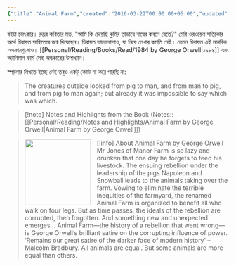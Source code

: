 ```yaml
---
{"title":"Animal Farm","created":"2016-03-22T00:00:00+06:00","updated":"2023-01-26T16:11:37+06:00","read_at":["2016-08-07T00:00:00+06:00"],"read_count":1,"authors":["George Orwell"],"isbn10":1443411078,"status":"Read","rating":5,"reviewed":true,"dg-publish":true,"cover":"https://images-na.ssl-images-amazon.com/images/S/compressed.photo.goodreads.com/books/1325861570i/170448.jpg","dg-metatags":{"og:image":"https://images-na.ssl-images-amazon.com/images/S/compressed.photo.goodreads.com/books/1325861570i/170448.jpg"},"permalink":"/personal/reading/books/read/animal-farm-by-george-orwell/","metatags":{"og:image":"https://images-na.ssl-images-amazon.com/images/S/compressed.photo.goodreads.com/books/1325861570i/170448.jpg"},"dgPassFrontmatter":true,"noteIcon":""}
---
```


বইটা চমৎকার। রুদ্রর কবিতার মত, "আমি কি চেয়েছি কুমির তাড়ায়ে বাঘের কবলে যেতে?" মেবি ওরওয়েল সত্যিকার অর্থে চিরায়ত সাহিত্যের জন্ম দিয়েছেন। চিরায়ত ভালোবাসাও, যা নিয়ে লেখার কমতি নেই। তেমন চিরায়ত এই মানবিক অন্ধকারগুলোও। [[Personal/Reading/Books/Read/1984 by George Orwell\|১৯৮৪]] এবং অ্যানিমাল ফার্ম সেই অন্ধকারের উপাখ্যান।  
  
স্পয়লার লিখতে ইচ্ছে নেই তবুও একটু ক্যোট না করে পারছি না:

> The creatures outside looked from pig to man, and from man to pig, and from pig to man again; but already it was impossible to say which was which.

> [!note] Notes and Highlights from the Book
> (Notes:: [[Personal/Reading/Notes and Highlights/Animal Farm by George Orwell\|Animal Farm by George Orwell]])

> [!info] About Animal Farm by George Orwell
><img src="https://books.google.com/books/content?id=t7mANAEACAAJ&printsec=frontcover&img=1&zoom=1&source=gbs_api" style="float: left; margin-right: 1em;width: 150px; height: auto;" /> Mr Jones of Manor Farm is so lazy and drunken that one day he forgets to feed his livestock. The ensuing rebellion under the leadership of the pigs Napoleon and Snowball leads to the animals taking over the farm. Vowing to eliminate the terrible inequities of the farmyard, the renamed Animal Farm is organized to benefit all who walk on four legs. But as time passes, the ideals of the rebellion are corrupted, then forgotten. And something new and unexpected emerges… Animal Farm—the history of a rebellion that went wrong—is George Orwell’s brilliant satire on the corrupting influence of power. ‘Remains our great satire of the darker face of modern history’ – Malcolm Bradbury. All animals are equal. But some animals are more equal than others.